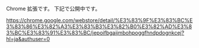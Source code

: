 Chrome 拡張です。
下記で公開中です。

https://chrome.google.com/webstore/detail/%E3%83%9F%E3%83%BC%E3%83%86%E3%82%A3%E3%83%B3%E3%82%B0%E3%82%AD%E3%83%BC%E3%83%91%E3%83%BC/jepoifbgaijmbohpoggfhndpdognkcej?hl=ja&authuser=0
